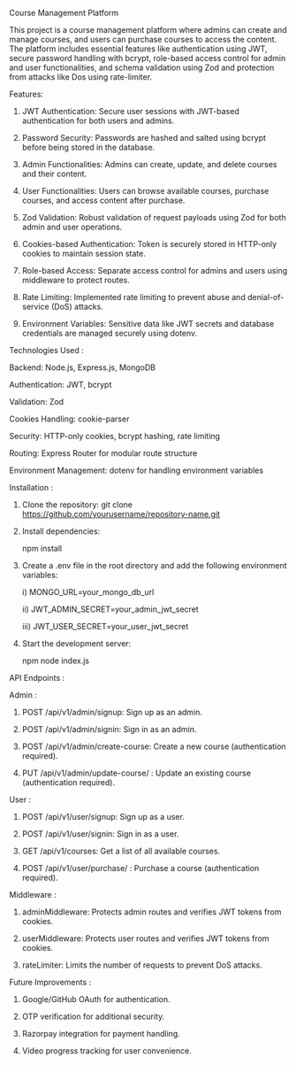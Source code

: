 Course Management Platform

This project is a course management platform where admins can create and manage courses, and users can purchase courses to access the content. The platform includes essential features like authentication using JWT, secure password handling with bcrypt, role-based access control for admin and user functionalities, and schema validation using Zod and protection from attacks like Dos using rate-limiter.


Features:


1. JWT Authentication: Secure user sessions with JWT-based authentication for both users and admins.

2. Password Security: Passwords are hashed and salted using bcrypt before being stored in the database.

3. Admin Functionalities: Admins can create, update, and delete courses and their content.

4. User Functionalities: Users can browse available courses, purchase courses, and access content after purchase.

5. Zod Validation: Robust validation of request payloads using Zod for both admin and user operations.

6. Cookies-based Authentication: Token is securely stored in HTTP-only cookies to maintain session state.

7. Role-based Access: Separate access control for admins and users using middleware to protect routes.

8. Rate Limiting: Implemented rate limiting to prevent abuse and denial-of-service (DoS) attacks.

9. Environment Variables: Sensitive data like JWT secrets and database credentials are managed securely using dotenv.


Technologies Used :


Backend: Node.js, Express.js, MongoDB

Authentication: JWT, bcrypt

Validation: Zod

Cookies Handling: cookie-parser

Security: HTTP-only cookies, bcrypt hashing, rate limiting

Routing: Express Router for modular route structure

Environment Management: dotenv for handling environment variables


Installation : 


1. Clone the repository:
git clone https://github.com/yourusername/repository-name.git


2. Install dependencies:

   npm install

3. Create a .env file in the root directory and add the following environment variables:

   i) MONGO_URL=your_mongo_db_url

   ii) JWT_ADMIN_SECRET=your_admin_jwt_secret

   iii) JWT_USER_SECRET=your_user_jwt_secret


4. Start the development server:

   npm node index.js


API Endpoints :

Admin : 

1.  POST /api/v1/admin/signup: Sign up as an admin.

1. POST /api/v1/admin/signin: Sign in as an admin.

2. POST /api/v1/admin/create-course: Create a new course (authentication required).

3. PUT /api/v1/admin/update-course/
: Update an existing course (authentication required).


User : 

1. POST /api/v1/user/signup: Sign up as a user.

2. POST /api/v1/user/signin: Sign in as a user.

3. GET /api/v1/courses: Get a list of all available courses.

4. POST /api/v1/user/purchase/
: Purchase a course (authentication required).


Middleware : 

1. adminMiddleware: Protects admin routes and verifies JWT tokens from cookies.

2. userMiddleware: Protects user routes and verifies JWT tokens from cookies.

3. rateLimiter: Limits the number of requests to prevent DoS attacks.

Future Improvements :

1. Google/GitHub OAuth for authentication.

2. OTP verification for additional security.

3. Razorpay integration for payment handling.

4. Video progress tracking for user convenience.



